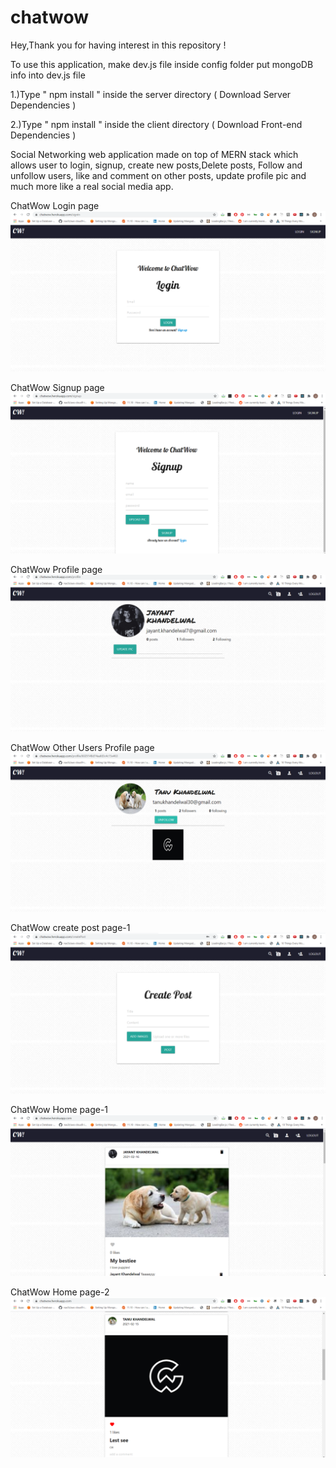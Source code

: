 # chatwow
Hey,Thank you for having interest in this repository !

To use this application,
make dev.js file inside config folder
put mongoDB info into dev.js file

1.)Type " npm install " inside the server directory ( Download Server Dependencies )

2.)Type " npm install " inside the client directory ( Download Front-end Dependencies )


Social Networking web application made on top of MERN stack which allows user to login, signup, create new posts,Delete posts, Follow and unfollow users, like and comment on other posts, update profile pic and much more like a real social media app.

 ChatWow Login page
![](https://github.com/Jackent2B/chat_wow/blob/main/chatwow_login.png?raw=true)



ChatWow Signup page
![](https://github.com/Jackent2B/chat_wow/blob/main/chatwow_signup.png?raw=true)






ChatWow Profile page
![](https://github.com/Jackent2B/chat_wow/blob/main/chatwow_profile.png?raw=true)






ChatWow Other Users Profile page
![](https://github.com/Jackent2B/chat_wow/blob/main/chatwow_other_userProfile.png?raw=true)







ChatWow create post page-1
![](https://github.com/Jackent2B/chat_wow/blob/main/chatwow_createpost.png?raw=true)








ChatWow Home page-1
![](https://github.com/Jackent2B/chat_wow/blob/main/chatwow_home1.png?raw=true)







ChatWow Home page-2
![](https://github.com/Jackent2B/chat_wow/blob/main/chatwow_home2.png?raw=true)

